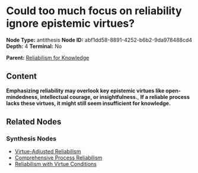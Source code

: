 # Could too much focus on reliability ignore epistemic virtues?

**Node Type:** antithesis
**Node ID:** abf1dd58-8891-4252-b6b2-9da978488cd4
**Depth:** 4
**Terminal:** No

**Parent:** [Reliabilism for Knowledge](reliabilism-for-knowledge-synthesis-c8b91f77-94a8-4167-b822-e485e7ec5012.md)

## Content

**Emphasizing reliability may overlook key epistemic virtues like open-mindedness, intellectual courage, or insightfulness.**, **If a reliable process lacks these virtues, it might still seem insufficient for knowledge.**

## Related Nodes

### Synthesis Nodes

- [Virtue-Adjusted Reliabilism](virtue-adjusted-reliabilism-synthesis-2aa333f9-0519-4e6a-af47-387224393e8a.md)
- [Comprehensive Process Reliabilism](comprehensive-process-reliabilism-synthesis-44a8dca2-7d92-4c89-a3b7-5cec21a3e252.md)
- [Reliabilism with Virtue Conditions](reliabilism-with-virtue-conditions-synthesis-6ab9f7b5-770b-4776-8ac1-1f1d933f0271.md)
